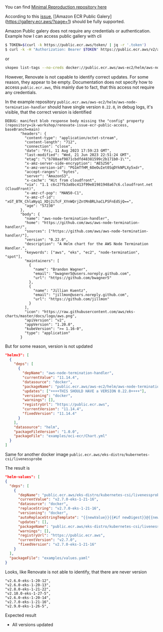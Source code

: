 You can find [Minimal Reproduction repository here](https://github.com/ik-workshop/renovate-issue-ecr-public-access)

According to this [issue](https://github.com/renovatebot/renovate/issues/9268), []Amazon ECR Public Galery](https://gallery.ecr.aws/?page=1) should be fully supported.

Amazon Public galery does not require any credentials or authentication. Example how I can access public gallery with cli

```sh
$ TOKEN=$(curl -k https://public.ecr.aws/token/ | jq -r '.token')
$ curl -k -H "Authorization: Bearer $TOKEN" https://public.ecr.aws/v2/amazonlinux/amazonlinux/tags/list | jq . | head
```

or

```sh
skopeo list-tags --no-creds docker://public.ecr.aws/aws-ec2/helm/aws-node-termination-handler
```

However, Renovate is not capable to identify correct updates. For some reason, they appear to be empty. Documentation does not specify how to access
`public.ecr.aws`, this mainly due to fact, that this access not require any credentials.

In the example repository `public.ecr.aws/aws-ec2/helm/aws-node-termination-handler` should have single version `0.22.0`, in debug logs, it's visible, that the correct version is identified

```log
DEBUG: manifest blob response body missing the "config" property (repository=ik-workshop/renovate-issue-ecr-public-access, baseBranch=main)
       "headers": {
         "content-type": "application/octet-stream",
         "content-length": "712",
         "connection": "close",
         "date": "Fri, 11 Aug 2023 17:59:23 GMT",
         "last-modified": "Wed, 21 Jun 2023 22:51:24 GMT",
         "etag": "\"b788aaf9871cbdfd48381599c2b171b0-1\"",
         "x-amz-server-side-encryption": "AES256",
         "x-amz-version-id": "PG1mTfHM_6OeOuIet0SqDYkNPLXy5xdr",
         "accept-ranges": "bytes",
         "server": "AmazonS3",
         "x-cache": "Hit from cloudfront",
         "via": "1.1 c6c27fb3a8bc413f99e81981948a67c6.cloudfront.net (CloudFront)",
         "x-amz-cf-pop": "MAN50-C1",
         "x-amz-cf-id": "xGT_BTK_ChlaNyq1_XDj2iTcF_XYnWQrjZntMnBRLhaCLPSFnEdSjQ==",
         "age": "57230"
       },
       "body": {
         "name": "aws-node-termination-handler",
         "home": "https://github.com/aws/aws-node-termination-handler/",
         "sources": ["https://github.com/aws/aws-node-termination-handler/"],
         "version": "0.22.0",
         "description": "A Helm chart for the AWS Node Termination Handler.",
         "keywords": ["aws", "eks", "ec2", "node-termination", "spot"],
         "maintainers": [
           {
             "name": "Brandon Wagner",
             "email": "bwagner5@users.noreply.github.com",
             "url": "https://github.com/bwagner5"
           },
           {
             "name": "Jillian Kuentz",
             "email": "jillmon@users.noreply.github.com",
             "url": "https://github.com/jillmon"
           }
         ],
         "icon": "https://raw.githubusercontent.com/aws/eks-charts/master/docs/logo/aws.png",
         "apiVersion": "v2",
         "appVersion": "1.20.0",
         "kubeVersion": ">= 1.16-0",
         "type": "application"
       }
```

But for some reason, version is not updated

```json
"helmv3": [
  {
    "deps": [
      {
        "depName": "aws-node-termination-handler",
        "currentValue": "11.14.4",
        "datasource": "docker",
        "packageName": "public.ecr.aws/aws-ec2/helm/aws-node-termination-handler",
        "updates": ["++++THIS SHOULD HAVE a VERSION 0.22.0++++"],
        "versioning": "docker",
        "warnings": [],
        "registryUrl": "https://public.ecr.aws",
        "currentVersion": "11.14.4",
        "fixedVersion": "11.14.4"
      }
    ],
    "datasource": "helm",
    "packageFileVersion": "1.0.0",
    "packageFile": "examples/oci-ecr/Chart.yml"
  }
]
```

Same for another docker image `public.ecr.aws/eks-distro/kubernetes-csi/livenessprobe`

The result is
```json
"helm-values": [
{
  "deps": [
    {
      "depName": "public.ecr.aws/eks-distro/kubernetes-csi/livenessprobe",
      "currentValue": "v2.7.0-eks-1-21-16",
      "datasource": "docker",
      "replaceString": "v2.7.0-eks-1-21-16",
      "versioning": "docker",
      "autoReplaceStringTemplate": "{{newValue}}{{#if newDigest}}@{{newDigest}}{{/if}}",
      "updates": [],
      "packageName": "public.ecr.aws/eks-distro/kubernetes-csi/livenessprobe",
      "warnings": [],
      "registryUrl": "https://public.ecr.aws",
      "currentVersion": "v2.7.0",
      "fixedVersion": "v2.7.0-eks-1-21-16"
    }
  ],
  "packageFile": "examples/values.yaml"
}
```

Looks, like Renovate is not able to identify, that there are never version

```
"v2.6.0-eks-1-20-12",
"v2.6.0-eks-1-20-13",
"v2.8.0-eks-1-21-22",
"v2.10.0-eks-1-27-5",
"v2.6.0-eks-1-20-14",
"v2.7.0-eks-1-21-16",
"v2.9.0-eks-1-26-5",
```


Expected result
- All versions updated
